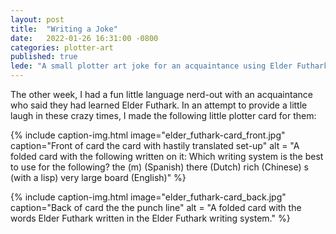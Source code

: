 ```yaml
---
layout: post
title:  "Writing a Joke"
date:   2022-01-26 16:31:00 -0800
categories: plotter-art
published: true
lede: "A small plotter art joke for an acquaintance using Elder Futhark."
---
```


The other week, I had a fun little language nerd-out with an acquaintance who said they had learned Elder Futhark. In an attempt to provide a little laugh in these crazy times, I made the following little plotter card for them:

{% 
include caption-img.html 
image="elder_futhark-card_front.jpg" 
caption="Front of card the card with hastily translated set-up" 
alt = "A folded card with the following written on it: Which writing system is the best to use for the following? the (m) (Spanish) there (Dutch) rich (Chinese) s (with a lisp) very large board (English)"
%}

{% 
include caption-img.html image="elder_futhark-card_back.jpg" caption="Back of card the the punch line"
alt = "A folded card with the words Elder Futhark written in the Elder Futhark writing system."
%}


